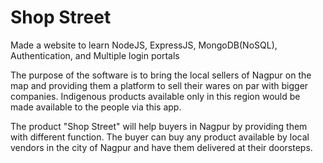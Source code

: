 # Shop Street
Made a website to learn NodeJS, ExpressJS, MongoDB(NoSQL), Authentication, and Multiple login portals

The purpose of the software is to bring the local sellers of Nagpur on the map and providing them a platform to sell their wares on par with bigger companies. Indigenous products available only in this region would be made available to the
people via this app.

The product "Shop Street" will help buyers in Nagpur by providing them with different function.
The buyer can buy any product available by local vendors in the city of Nagpur and have them
delivered at their doorsteps.
